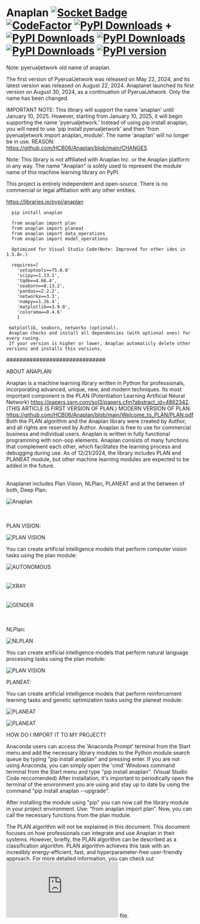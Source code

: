 # Anaplan [![Socket Badge](https://socket.dev/api/badge/pypi/package/anaplan/2.5.0?artifact_id=tar-gz)](https://socket.dev/pypi/package/anaplan/overview/2.5.0/tar-gz) [![CodeFactor](https://www.codefactor.io/repository/github/hcb06/anaplan/badge)](https://www.codefactor.io/repository/github/hcb06/anaplan) [![PyPI Downloads](https://static.pepy.tech/badge/anaplan)](https://pepy.tech/projects/anaplan) + [![PyPI Downloads](https://static.pepy.tech/badge/pyerualjetwork)](https://pepy.tech/projects/pyerualjetwork) [![PyPI Downloads](https://static.pepy.tech/badge/anaplan/month)](https://pepy.tech/projects/anaplan) [![PyPI Downloads](https://static.pepy.tech/badge/anaplan/week)](https://pepy.tech/projects/anaplan) [![PyPI version](https://img.shields.io/pypi/v/anaplan.svg)](https://pypi.org/project/anaplan/)

Note: pyerualjetwork old name of anaplan.

The first version of PyerualJetwork was released on May 22, 2024, and its latest version was released on August 22, 2024. Anaplanet launched its first version on August 30, 2024, as a continuation of PyerualJetwork. Only the name has been changed. 

IMPORTANT NOTE:  This library will support the name 'anaplan' until January 10, 2025. However, starting from January 10, 2025, it will begin supporting the name 'pyerualjetwork.' Instead of using pip install anaplan, you will need to use 'pip install pyerualjetwork' and then 'from pyerualjetwork import anaplan_module'. The name 'anaplan' will no longer be in use. REASON: https://github.com/HCB06/Anaplan/blob/main/CHANGES

Note: This library is not affiliated with Anaplan Inc. or the Anaplan platform in any way. The name "Anaplan" is solely used to represent the module name of this machine learning library on PyPI.

This project is entirely independent and open-source. There is no commercial or legal affiliation with any other entities.

https://libraries.io/pypi/anaplan


      pip install anaplan
      
      from anaplan import plan
      from anaplan import planeat
      from anaplan import data_operations
      from anaplan import model_operations

      Optimized for Visual Studio Code(Note: Improved for other ides in 1.5.8>.)
      
      requires=[
        'setuptools==75.6.0'
 	    'scipy==1.13.1',
	    'tqdm==4.66.4',
	    'seaborn==0.13.2',
	    'pandas==2.2.2',
	    'networkx==3.3',
	    'numpy==1.26.4',
	    'matplotlib==3.9.0',
	    'colorama==0.4.6'
        ]

     matplotlib, seaborn, networkx (optional).
     Anaplan checks and install all dependencies (with optional ones) for every runing.
     If your version is higher or lower, Anaplan automaticly delete other versions and installs this versions.
          
##############################

ABOUT ANAPLAN:

Anaplan is a machine learning library written in Python for professionals, incorporating advanced, unique, new, and modern techniques. Its most important component is the PLAN (Potentiation Learning Artificial Neural Network) https://papers.ssrn.com/sol3/papers.cfm?abstract_id=4862342. (THIS ARTICLE IS FIRST VERSION OF PLAN.) MODERN VERSION OF PLAN: https://github.com/HCB06/Anaplan/blob/main/Welcome_to_PLAN/PLAN.pdf
Both the PLAN algorithm and the Anaplan library were created by Author, and all rights are reserved by Author.
Anaplan is free to use for commercial business and individual users. Anaplan is written in fully functional programming with non-oop elements. Anaplan consists of many functions that complement each other, which facilitates the learning process and debugging during use.
As of 12/21/2024, the library includes PLAN and PLANEAT module, but other machine learning modules are expected to be added in the future.
<br><br>

Anaplanet includes Plan Vision, NLPlan, PLANEAT and at the between of both, Deep Plan.<br>

![Anaplan](https://github.com/HCB06/Anaplan/blob/main/Media/anaplanet_logo_final.png)<br><br><br>

PLAN VISION:<br>

![PLAN VISION](https://github.com/HCB06/Anaplan/blob/main/Media/PlanVision.jpg)

You can create artificial intelligence models that perform computer vision tasks using the plan module:<br>

![AUTONOMOUS](https://github.com/HCB06/Anaplan/blob/main/Media/autonomous.gif)<br><br><br>
![XRAY](https://github.com/HCB06/Anaplan/blob/main/Media/chest_xray.png)<br><br><br>
![GENDER](https://github.com/HCB06/Anaplan/blob/main/Media/gender_classification.png)<br><br><br>

NLPlan:<br>

![NLPLAN](https://github.com/HCB06/Anaplan/blob/main/Media/NLPlan.jpg)<br>

You can create artificial intelligence models that perform natural language processing tasks using the plan module:

![PLAN VISION](https://github.com/HCB06/Anaplan/blob/main/Media/NLP.gif)

PLANEAT:<br>

You can create artificial intelligence models that perform reinforcement learning tasks and genetic optimization tasks using the planeat module:

![PLANEAT](https://github.com/HCB06/Anaplan/blob/main/Media/PLANEAT_1.gif)<br>

![PLANEAT](https://github.com/HCB06/Anaplan/blob/main/Media/PLANEAT_2.gif)<br>


HOW DO I IMPORT IT TO MY PROJECT?

Anaconda users can access the 'Anaconda Prompt' terminal from the Start menu and add the necessary library modules to the Python module search queue by typing "pip install anaplan" and pressing enter. If you are not using Anaconda, you can simply open the 'cmd' Windows command terminal from the Start menu and type "pip install anaplan". (Visual Studio Code reccomended) After installation, it's important to periodically open the terminal of the environment you are using and stay up to date by using the command "pip install anaplan --upgrade".

After installing the module using "pip" you can now call the library module in your project environment. Use: “from anaplan import plan”. Now, you can call the necessary functions from the plan module.

The PLAN algorithm will not be explained in this document. This document focuses on how professionals can integrate and use Anaplan in their systems. However, briefly, the PLAN algorithm can be described as a classification algorithm. PLAN algorithm achieves this task with an incredibly energy-efficient, fast, and hyperparameter-free user-friendly approach. For more detailed information, you can check out ![ANAPLANET USER MANUEL](https://github.com/HCB06/Anaplan/blob/main/Welcome_to_Anaplan/ANAPLAN_USER_MANUEL_AND_LEGAL_INFORMATION(EN).pdf) file.
